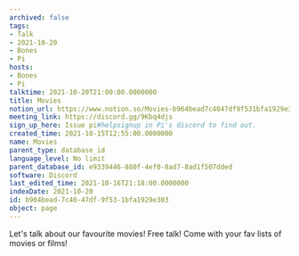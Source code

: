 ```yaml
---
archived: false
tags:
- Talk
- 2021-10-20
- Bones
- Pi
hosts:
- Bones
- Pi
talktime: 2021-10-20T21:00:00.0000000
title: Movies
notion_url: https://www.notion.so/Movies-b964bead7c4047df9f531bfa1929e303
meeting_link: https://discord.gg/9Kbq4djs
sign_up_here: Issue pi#helpsignup in Pi's discord to find out.
created_time: 2021-10-15T12:55:00.0000000
name: Movies
parent_type: database_id
language_level: No limit
parent_database_id: e9339446-880f-4ef0-8ad7-8ad1f507dded
software: Discord
last_edited_time: 2021-10-16T21:18:00.0000000
indexDate: 2021-10-20
id: b964bead-7c40-47df-9f53-1bfa1929e303
object: page
---
```


Let's talk about our favourite movies!
Free talk! Come with your fav lists of movies or films!


